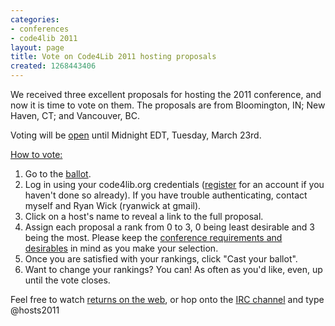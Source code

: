 ```yaml
---
categories:
- conferences
- code4lib 2011
layout: page
title: Vote on Code4Lib 2011 hosting proposals
created: 1268443406
---
```

We received three excellent proposals for hosting the 2011 conference,
and now it is time to vote on them.  The proposals are from Bloomington, IN; New Haven, CT; and Vancouver, BC.

Voting will be <a href="http://vote.code4lib.org/election/index/15">open</a> until Midnight EDT, Tuesday, March 23rd.

<a href="/node/378">How to vote:</a>
<!--break-->
<ol>
<li>Go to the <a href="http://vote.code4lib.org/election/index/15">ballot</a>.</li>
<li>Log in using your code4lib.org credentials (<a href="/user/register">register</a> for an account if you haven't done so already).  If you have trouble authenticating, contact myself and Ryan Wick (ryanwick at gmail).</li>
<li>Click on a host's name to reveal a link to the full proposal.</li>
<li>Assign each proposal a rank from 0 to 3, 0 being least desirable
and 3 being the most.  Please keep the <a href="/conference/hosting">conference requirements and
desirables</a> in mind as you make your selection.</li>
<li>Once you are satisfied with your rankings, click "Cast your ballot".</li>
<li>Want to change your rankings?  You can!  As often as you'd like,
even, up until the vote closes.</li>
</ol>
Feel free to watch <a href="http://vote.code4lib.org/election/results/15">returns on the web</a>, or hop onto the <a href="/irc">IRC channel</a> and type
@hosts2011

